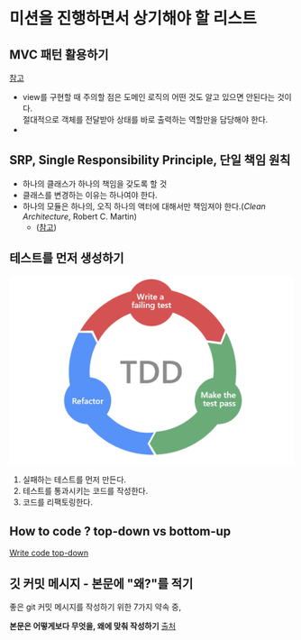 # 미션을 진행하면서 상기해야 할 리스트

## MVC 패턴 활용하기

[참고](https://velog.io/@ljinsk3/MVC-패턴)

- view를 구현할 때 주의할 점은 도메인 로직의 어떤 것도 알고 있으면 안된다는 것이다.   
  절대적으로 객체를 전달받아 상태를 바로 출력하는 역할만을 담당해야 한다.
-

## SRP, Single Responsibility Principle, 단일 책임 원칙

- 하나의 클래스가 하나의 책임을 갖도록 할 것
- 클래스를 변경하는 이유는 하나여야 한다.
- 하나의 모듈은 하나의, 오직 하나의 액터에 대해서만 책임져야 한다.(*Clean Architecture*, Robert C. Martin)
    - ([참고](https://coco-log.tistory.com/163))

## 테스트를 먼저 생성하기

![tdd-cycle](tdd-cycle.png)

1. 실패하는 테스트를 먼저 만든다.
2. 테스트를 통과시키는 코드를 작성한다.
3. 코드를 리팩토링한다.

## How to code ? top-down vs bottom-up

[Write code top-down](https://www.teamten.com/lawrence/programming/write-code-top-down.html)

## 깃 커밋 메시지 - 본문에 "왜?"를 적기

좋은 git 커밋 메시지를 작성하기 위한 7가지 약속 중,

**본문은 어떻게보다 무엇을, 왜에 맞춰 작성하기**
[출처](https://meetup.toast.com/posts/106)